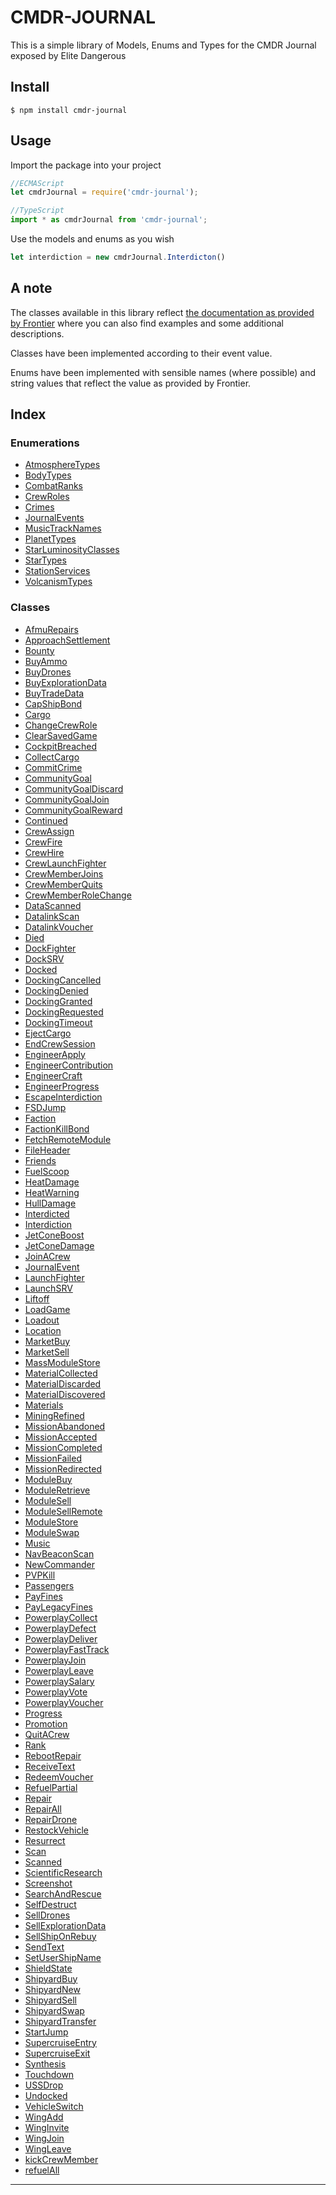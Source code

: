 
# CMDR-JOURNAL

This is a simple library of Models, Enums and Types for the CMDR Journal exposed by Elite Dangerous

## Install

```
$ npm install cmdr-journal
```

## Usage

Import the package into your project

```javascript
//ECMAScript
let cmdrJournal = require('cmdr-journal');
```
```javascript
//TypeScript
import * as cmdrJournal from 'cmdr-journal';
```

Use the models and enums as you wish

```javascript
let interdiction = new cmdrJournal.Interdicton()
```
## A note

The classes available in this library reflect [the documentation as provided by Frontier](https://forums.frontier.co.uk/showthread.php/275151-Commanders-log-manual-and-data-sample) where you can also find examples and some additional descriptions.

Classes have been implemented according to their event value.

Enums have been implemented with sensible names (where possible) and string values that reflect the value as provided by Frontier.


## Index

### Enumerations

* [AtmosphereTypes](enums/atmospheretypes.md)
* [BodyTypes](enums/bodytypes.md)
* [CombatRanks](enums/combatranks.md)
* [CrewRoles](enums/crewroles.md)
* [Crimes](enums/crimes.md)
* [JournalEvents](enums/journalevents.md)
* [MusicTrackNames](enums/musictracknames.md)
* [PlanetTypes](enums/planettypes.md)
* [StarLuminosityClasses](enums/starluminosityclasses.md)
* [StarTypes](enums/startypes.md)
* [StationServices](enums/stationservices.md)
* [VolcanismTypes](enums/volcanismtypes.md)


### Classes

* [AfmuRepairs](classes/afmurepairs.md)
* [ApproachSettlement](classes/approachsettlement.md)
* [Bounty](classes/bounty.md)
* [BuyAmmo](classes/buyammo.md)
* [BuyDrones](classes/buydrones.md)
* [BuyExplorationData](classes/buyexplorationdata.md)
* [BuyTradeData](classes/buytradedata.md)
* [CapShipBond](classes/capshipbond.md)
* [Cargo](classes/cargo.md)
* [ChangeCrewRole](classes/changecrewrole.md)
* [ClearSavedGame](classes/clearsavedgame.md)
* [CockpitBreached](classes/cockpitbreached.md)
* [CollectCargo](classes/collectcargo.md)
* [CommitCrime](classes/commitcrime.md)
* [CommunityGoal](classes/communitygoal.md)
* [CommunityGoalDiscard](classes/communitygoaldiscard.md)
* [CommunityGoalJoin](classes/communitygoaljoin.md)
* [CommunityGoalReward](classes/communitygoalreward.md)
* [Continued](classes/continued.md)
* [CrewAssign](classes/crewassign.md)
* [CrewFire](classes/crewfire.md)
* [CrewHire](classes/crewhire.md)
* [CrewLaunchFighter](classes/crewlaunchfighter.md)
* [CrewMemberJoins](classes/crewmemberjoins.md)
* [CrewMemberQuits](classes/crewmemberquits.md)
* [CrewMemberRoleChange](classes/crewmemberrolechange.md)
* [DataScanned](classes/datascanned.md)
* [DatalinkScan](classes/datalinkscan.md)
* [DatalinkVoucher](classes/datalinkvoucher.md)
* [Died](classes/died.md)
* [DockFighter](classes/dockfighter.md)
* [DockSRV](classes/docksrv.md)
* [Docked](classes/docked.md)
* [DockingCancelled](classes/dockingcancelled.md)
* [DockingDenied](classes/dockingdenied.md)
* [DockingGranted](classes/dockinggranted.md)
* [DockingRequested](classes/dockingrequested.md)
* [DockingTimeout](classes/dockingtimeout.md)
* [EjectCargo](classes/ejectcargo.md)
* [EndCrewSession](classes/endcrewsession.md)
* [EngineerApply](classes/engineerapply.md)
* [EngineerContribution](classes/engineercontribution.md)
* [EngineerCraft](classes/engineercraft.md)
* [EngineerProgress](classes/engineerprogress.md)
* [EscapeInterdiction](classes/escapeinterdiction.md)
* [FSDJump](classes/fsdjump.md)
* [Faction](classes/faction.md)
* [FactionKillBond](classes/factionkillbond.md)
* [FetchRemoteModule](classes/fetchremotemodule.md)
* [FileHeader](classes/fileheader.md)
* [Friends](classes/friends.md)
* [FuelScoop](classes/fuelscoop.md)
* [HeatDamage](classes/heatdamage.md)
* [HeatWarning](classes/heatwarning.md)
* [HullDamage](classes/hulldamage.md)
* [Interdicted](classes/interdicted.md)
* [Interdiction](classes/interdiction.md)
* [JetConeBoost](classes/jetconeboost.md)
* [JetConeDamage](classes/jetconedamage.md)
* [JoinACrew](classes/joinacrew.md)
* [JournalEvent](classes/journalevent.md)
* [LaunchFighter](classes/launchfighter.md)
* [LaunchSRV](classes/launchsrv.md)
* [Liftoff](classes/liftoff.md)
* [LoadGame](classes/loadgame.md)
* [Loadout](classes/loadout.md)
* [Location](classes/location.md)
* [MarketBuy](classes/marketbuy.md)
* [MarketSell](classes/marketsell.md)
* [MassModuleStore](classes/massmodulestore.md)
* [MaterialCollected](classes/materialcollected.md)
* [MaterialDiscarded](classes/materialdiscarded.md)
* [MaterialDiscovered](classes/materialdiscovered.md)
* [Materials](classes/materials.md)
* [MiningRefined](classes/miningrefined.md)
* [MissionAbandoned](classes/missionabandoned.md)
* [MissionAccepted](classes/missionaccepted.md)
* [MissionCompleted](classes/missioncompleted.md)
* [MissionFailed](classes/missionfailed.md)
* [MissionRedirected](classes/missionredirected.md)
* [ModuleBuy](classes/modulebuy.md)
* [ModuleRetrieve](classes/moduleretrieve.md)
* [ModuleSell](classes/modulesell.md)
* [ModuleSellRemote](classes/modulesellremote.md)
* [ModuleStore](classes/modulestore.md)
* [ModuleSwap](classes/moduleswap.md)
* [Music](classes/music.md)
* [NavBeaconScan](classes/navbeaconscan.md)
* [NewCommander](classes/newcommander.md)
* [PVPKill](classes/pvpkill.md)
* [Passengers](classes/passengers.md)
* [PayFines](classes/payfines.md)
* [PayLegacyFines](classes/paylegacyfines.md)
* [PowerplayCollect](classes/powerplaycollect.md)
* [PowerplayDefect](classes/powerplaydefect.md)
* [PowerplayDeliver](classes/powerplaydeliver.md)
* [PowerplayFastTrack](classes/powerplayfasttrack.md)
* [PowerplayJoin](classes/powerplayjoin.md)
* [PowerplayLeave](classes/powerplayleave.md)
* [PowerplaySalary](classes/powerplaysalary.md)
* [PowerplayVote](classes/powerplayvote.md)
* [PowerplayVoucher](classes/powerplayvoucher.md)
* [Progress](classes/progress.md)
* [Promotion](classes/promotion.md)
* [QuitACrew](classes/quitacrew.md)
* [Rank](classes/rank.md)
* [RebootRepair](classes/rebootrepair.md)
* [ReceiveText](classes/receivetext.md)
* [RedeemVoucher](classes/redeemvoucher.md)
* [RefuelPartial](classes/refuelpartial.md)
* [Repair](classes/repair.md)
* [RepairAll](classes/repairall.md)
* [RepairDrone](classes/repairdrone.md)
* [RestockVehicle](classes/restockvehicle.md)
* [Resurrect](classes/resurrect.md)
* [Scan](classes/scan.md)
* [Scanned](classes/scanned.md)
* [ScientificResearch](classes/scientificresearch.md)
* [Screenshot](classes/screenshot.md)
* [SearchAndRescue](classes/searchandrescue.md)
* [SelfDestruct](classes/selfdestruct.md)
* [SellDrones](classes/selldrones.md)
* [SellExplorationData](classes/sellexplorationdata.md)
* [SellShipOnRebuy](classes/sellshiponrebuy.md)
* [SendText](classes/sendtext.md)
* [SetUserShipName](classes/setusershipname.md)
* [ShieldState](classes/shieldstate.md)
* [ShipyardBuy](classes/shipyardbuy.md)
* [ShipyardNew](classes/shipyardnew.md)
* [ShipyardSell](classes/shipyardsell.md)
* [ShipyardSwap](classes/shipyardswap.md)
* [ShipyardTransfer](classes/shipyardtransfer.md)
* [StartJump](classes/startjump.md)
* [SupercruiseEntry](classes/supercruiseentry.md)
* [SupercruiseExit](classes/supercruiseexit.md)
* [Synthesis](classes/synthesis.md)
* [Touchdown](classes/touchdown.md)
* [USSDrop](classes/ussdrop.md)
* [Undocked](classes/undocked.md)
* [VehicleSwitch](classes/vehicleswitch.md)
* [WingAdd](classes/wingadd.md)
* [WingInvite](classes/winginvite.md)
* [WingJoin](classes/wingjoin.md)
* [WingLeave](classes/wingleave.md)
* [kickCrewMember](classes/kickcrewmember.md)
* [refuelAll](classes/refuelall.md)



---
